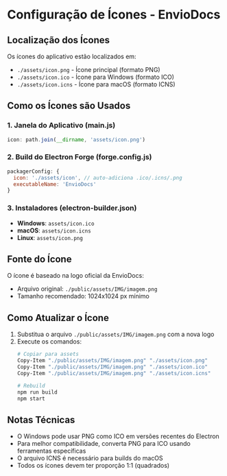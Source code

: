# Configuração de Ícones - EnvioDocs

## Localização dos Ícones

Os ícones do aplicativo estão localizados em:
- `./assets/icon.png` - Ícone principal (formato PNG)
- `./assets/icon.ico` - Ícone para Windows (formato ICO)
- `./assets/icon.icns` - Ícone para macOS (formato ICNS)

## Como os Ícones são Usados

### 1. Janela do Aplicativo (main.js)
```javascript
icon: path.join(__dirname, 'assets/icon.png')
```

### 2. Build do Electron Forge (forge.config.js)
```javascript
packagerConfig: {
  icon: './assets/icon', // auto-adiciona .ico/.icns/.png
  executableName: 'EnvioDocs'
}
```

### 3. Instaladores (electron-builder.json)
- **Windows**: `assets/icon.ico`
- **macOS**: `assets/icon.icns`
- **Linux**: `assets/icon.png`

## Fonte do Ícone

O ícone é baseado na logo oficial da EnvioDocs:
- Arquivo original: `./public/assets/IMG/imagem.png`
- Tamanho recomendado: 1024x1024 px mínimo

## Como Atualizar o Ícone

1. Substitua o arquivo `./public/assets/IMG/imagem.png` com a nova logo
2. Execute os comandos:
   ```bash
   # Copiar para assets
   Copy-Item "./public/assets/IMG/imagem.png" "./assets/icon.png"
   Copy-Item "./public/assets/IMG/imagem.png" "./assets/icon.ico"
   Copy-Item "./public/assets/IMG/imagem.png" "./assets/icon.icns"
   
   # Rebuild
   npm run build
   npm start
   ```

## Notas Técnicas

- O Windows pode usar PNG como ICO em versões recentes do Electron
- Para melhor compatibilidade, converta PNG para ICO usando ferramentas específicas
- O arquivo ICNS é necessário para builds do macOS
- Todos os ícones devem ter proporção 1:1 (quadrados) 